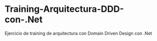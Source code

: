 # Training-Arquitectura-DDD-con-.Net
Ejercicio de training de arquitectura con Domain Driven Design con .Net
